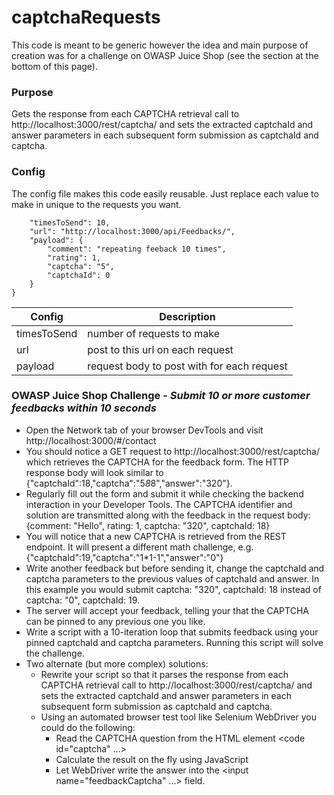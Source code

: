# captchaRequests
This code is meant to be generic however the idea and main purpose of creation was for a challenge on OWASP Juice Shop (see the section at the bottom of this page).

### Purpose
Gets the response from each CAPTCHA retrieval call to http://localhost:3000/rest/captcha/ and sets the extracted captchaId and answer parameters in each subsequent form submission as captchaId and captcha.

### Config
The config file makes this code easily reusable. Just replace each value to make in unique to the requests you want.

```{
    "timesToSend": 10,
    "url": "http://localhost:3000/api/Feedbacks/",
    "payload": {
        "comment": "repeating feeback 10 times",
        "rating": 1,
        "captcha": "5",
        "captchaId": 0
    }
}
```

| Config              | Description                                                              |
|---------------------|--------------------------------------------------------------------------|
| timesToSend         | number of requests to make                                               |
| url                 | post to this url on each request                                         |
| payload             | request body to post with for each request                               | 


### OWASP Juice Shop Challenge - *Submit 10 or more customer feedbacks within 10 seconds*
- Open the Network tab of your browser DevTools and visit http://localhost:3000/#/contact
- You should notice a GET request to http://localhost:3000/rest/captcha/ which retrieves the CAPTCHA for the feedback form. The HTTP response body will look similar to {"captchaId":18,"captcha":"5*8*8","answer":"320"}.
- Regularly fill out the form and submit it while checking the backend interaction in your Developer Tools. The CAPTCHA identifier and solution are transmitted along with the feedback in the request body: {comment: "Hello", rating: 1, captcha: "320", captchaId: 18}
- You will notice that a new CAPTCHA is retrieved from the REST endpoint. It will present a different math challenge, e.g. {"captchaId":19,"captcha":"1*1-1","answer":"0"}
- Write another feedback but before sending it, change the captchaId and captcha parameters to the previous values of captchaId and answer. In this example you would submit captcha: "320", captchaId: 18 instead of captcha: "0", captchaId: 19.
- The server will accept your feedback, telling your that the CAPTCHA can be pinned to any previous one you like.
- Write a script with a 10-iteration loop that submits feedback using your pinned captchaId and captcha parameters. Running this script will solve the challenge.
- Two alternate (but more complex) solutions:
  - Rewrite your script so that it parses the response from each CAPTCHA retrieval call to http://localhost:3000/rest/captcha/ and sets the extracted captchaId and answer parameters in each subsequent form submission as captchaId and captcha.
  - Using an automated browser test tool like Selenium WebDriver you could do the following:
    - Read the CAPTCHA question from the HTML element <code id="captcha" ...>
    - Calculate the result on the fly using JavaScript
    - Let WebDriver write the answer into the <input name="feedbackCaptcha" ...> field.

